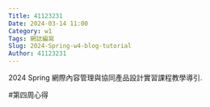 ```yaml
---
Title: 41123231
Date: 2024-03-14 11:00
Category: w1
Tags: 網誌編寫
Slug: 2024-Spring-w4-blog-tutorial
Author: 41123231
---
```


2024 Spring 網際內容管理與協同產品設計實習課程教學導引.

<!-- PELICAN_END_SUMMARY -->
#第四周心得

